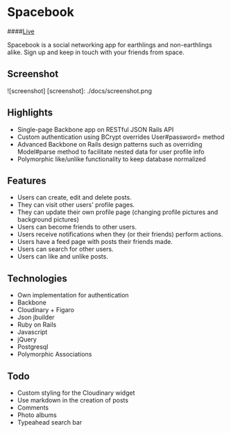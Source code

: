 # Spacebook

####[Live][project]

[project]: http://www.spacebook.website/

Spacebook is a social networking app for earthlings and non-earthlings alike.
Sign up and keep in touch with your friends from space.

## Screenshot
![screenshot]
[screenshot]: ./docs/screenshot.png

## Highlights
- Single-page Backbone app on RESTful JSON Rails API
- Custom authentication using BCrypt overrides User#password= method
- Advanced Backbone on Rails design patterns such as overriding Model#parse method to facilitate nested data for  user profile info
- Polymorphic like/unlike functionality to keep database normalized

## Features
- Users can create, edit and delete posts.
- They can visit other users' profile pages.
- They can update their own profile page (changing profile pictures and background pictures)
- Users can become friends to other users.
- Users receive notifications when they (or their friends) perform actions.
- Users have a feed page with posts their friends made.
- Users can search for other users.
- Users can like and unlike posts.

## Technologies
- Own implementation for authentication
- Backbone
- Cloudinary + Figaro
- Json jbuilder
- Ruby on Rails
- Javascript
- jQuery
- Postgresql
- Polymorphic Associations

## Todo
- Custom styling for the Cloudinary widget
- Use markdown in the creation of posts
- Comments
- Photo albums
- Typeahead search bar
